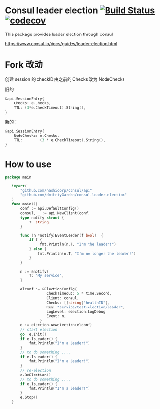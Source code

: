 Consul leader election
[![Build Status](https://travis-ci.org/dmitriyGarden/consul-leader-election.svg?branch=master)](https://travis-ci.org/dmitriyGarden/consul-leader-election)
[![codecov](https://codecov.io/gh/dmitriyGarden/consul-leader-election/branch/master/graph/badge.svg)](https://codecov.io/gh/dmitriyGarden/consul-leader-election)
======================

This package provides leader election through consul

 https://www.consul.io/docs/guides/leader-election.html

Fork 改动
========
创建 session 的 checkID 由之前的 Checks 改为 NodeChecks

旧的
```go
&api.SessionEntry{
	Checks: e.Checks,
	TTL: (3*e.CheckTimeout).String(),
}
```

新的：
```go
&api.SessionEntry{
	NodeChecks: e.Checks,
	TTL:        (3 * e.CheckTimeout).String(),
}
```

 How to use
 ==========
 ```go
 package main

    import(
        "github.com/hashicorp/consul/api"
        "github.com/dmitriyGarden/consul-leader-election"
    )
    func main(){
        conf := api.DefaultConfig()
    	consul, _ := api.NewClient(conf)
    	type notify struct {
    	    T  string
    	}

        func (n *notify)EventLeader(f bool)  {
            if f {
                 fmt.Println(n.T, "I'm the leader!")
            } else {
                fmt.Println(n.T, "I'm no longer the leader!")
            }
        }

        n := &notify{
        	T: "My service",
        }

    	elconf := &ElectionConfig{
                  	CheckTimeout: 5 * time.Second,
                  	Client: consul,
                  	Checks: []string{"healthID"},
                  	Key: "service/test-election/leader",
                  	LogLevel: election.LogDebug
                  	Event: n,
                 }
    	e := election.NewElection(elconf)
    	// start election
    	go  e.Init()
    	if e.IsLeader() {
            fmt.Println("I'm a leader!")
        }
    	// to do something ....
    	if e.IsLeader() {
    		fmt.Println("I'm a leader!")
    	}
    	// re-election
    	e.ReElection()
    	// to do something ....
    	if e.IsLeader() {
    		fmt.Println("I'm a leader!")
    	}
    	e.Stop()
    }

